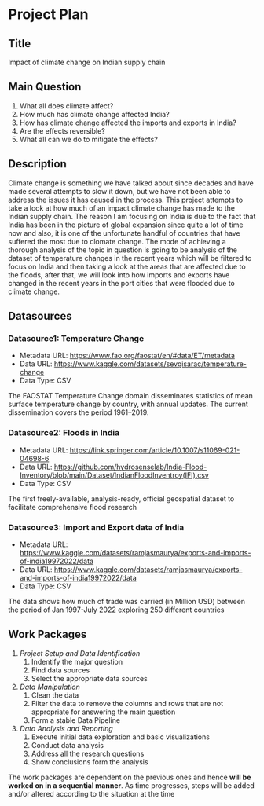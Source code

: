 # Project Plan

## Title
<!-- Give your project a short title. -->
Impact of climate change on Indian supply chain

## Main Question

<!-- Think about one main question you want to answer based on the data. -->

1. What all does climate affect?
2. How much has climate change affected India?
3. How has climate change affected the imports and exports in India?
4. Are the effects reversible?
5. What all can we do to mitigate the effects?

## Description

<!-- Describe your data science project in max. 200 words. Consider writing about why and how you attempt it. -->
Climate change is something we have talked about since decades and have made several attempts to slow it down, but we have not been able to address the issues it has caused in the process. This project attempts to take a look at how much of an impact climate change has made to the Indian supply chain. The reason I am focusing on India is due to the fact that India has been in the picture of global expansion since quite a lot of time now and also, it is one of the unfortunate handful of countries that have suffered the most due to clomate change. The mode of achieving a thorough analysis of the topic in question is going to be analysis of the dataset of temperature changes in the recent years which will be filtered to focus on India and then taking a look at the areas that are affected due to the floods, after that, we will look into how imports and exports have changed in the recent years in the port cities that were flooded due to climate change.

## Datasources

<!-- Describe each datasources you plan to use in a section. Use the prefic "DatasourceX" where X is the id of the datasource. -->

### Datasource1: Temperature Change
* Metadata URL: https://www.fao.org/faostat/en/#data/ET/metadata
* Data URL: https://www.kaggle.com/datasets/sevgisarac/temperature-change
* Data Type: CSV

The FAOSTAT Temperature Change domain disseminates statistics of mean surface temperature change by country, with annual updates. The current dissemination covers the period 1961–2019.

### Datasource2: Floods in India
* Metadata URL: https://link.springer.com/article/10.1007/s11069-021-04698-6
* Data URL: https://github.com/hydrosenselab/India-Flood-Inventory/blob/main/Dataset/IndianFloodInventroy(IFI).csv
* Data Type: CSV

The first freely-available, analysis-ready, official geospatial dataset to facilitate comprehensive flood research

### Datasource3: Import and Export data of India
* Metadata URL: https://www.kaggle.com/datasets/ramjasmaurya/exports-and-imports-of-india19972022/data
* Data URL: https://www.kaggle.com/datasets/ramjasmaurya/exports-and-imports-of-india19972022/data
* Data Type: CSV

The data shows how much of trade was carried (in Million USD) between the period of Jan 1997-July 2022 exploring 250 different countries

## Work Packages

<!-- List of work packages ordered sequentially, each pointing to an issue with more details. -->

1. *Project Setup and Data Identification* 
    1. Indentify the major question
    2. Find data sources
    3. Select the appropriate data sources
2. *Data Manipulation*
    1. Clean the data
    2. Filter the data to remove the columns and rows that are not appropriate for answering the main question
    3. Form a stable Data Pipeline
3. *Data Analysis and Reporting*
    1. Execute initial data exploration and basic visualizations
    2. Conduct data analysis
    3. Address all the research questions
    4. Show conclusions form the analysis

The work packages are dependent on the previous ones and hence **will be worked on in a sequential manner**. As time progresses, steps will be added and/or altered according to the situation at the time
